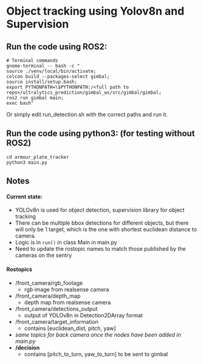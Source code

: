 # Object tracking using Yolov8n and Supervision

## Run the code using ROS2:

```
# Terminal commands
gnome-terminal -- bash -c "
source ./venv/local/bin/activate;
colcon build --packages-select gimbal;
source install/setup.bash;
export PYTHONPATH=\$PYTHONPATH:/<full path to repo>/ultralytics_prediction/gimbal_ws/src/gimbal/gimbal;
ros2 run gimbal main;
exec bash"
```

Or simply edit run_detection.sh with the correct paths and run it.

## Run the code using python3: (for testing without ROS2)
```
cd armour_plate_tracker
python3 main.py
```

## Notes
#### Current state:
- YOLOv8n is used for object detection, supervision library for object tracking
- There can be multiple bbox detections for different objects, but there will only be 1 target, which is the one with shortest euclidean distance to camera.
- Logic is in `run()` in class Main in main.py
- Need to update the rostopic names to match those published by the cameras on the sentry

#### Rostopics
- /front_camera/rgb_footage
    - rgb image from realsense camera
- /front_camera/depth_map
    - depth map from realsense camera
- /front_camera/detections_output
    - output of YOLOv8n in Detection2DArray format
- /front_camera/target_information
    - contains [euclidean_dist, pitch, yaw]
- *same topics for back camera once the nodes have been added in main.py*
- **/decision**
    - contains [pitch_to_turn, yaw_to_turn] to be sent to gimbal
